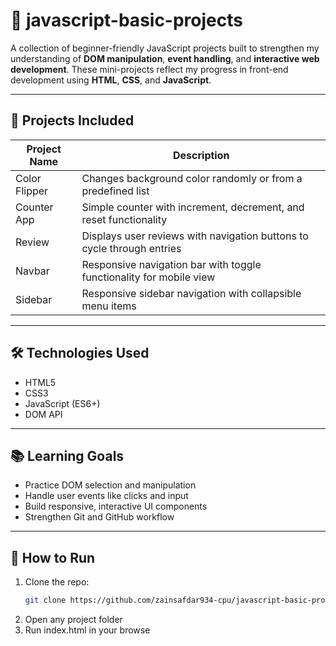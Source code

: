 # 📁 javascript-basic-projects

A collection of beginner-friendly JavaScript projects built to strengthen my understanding of **DOM manipulation**, **event handling**, and **interactive web development**. These mini-projects reflect my progress in front-end development using **HTML**, **CSS**, and **JavaScript**.

---

## 🚀 Projects Included

| Project Name  | Description                                                            |
| ------------- | ---------------------------------------------------------------------- |
| Color Flipper | Changes background color randomly or from a predefined list            |
| Counter App   | Simple counter with increment, decrement, and reset functionality      |
| Review        | Displays user reviews with navigation buttons to cycle through entries |
| Navbar        | Responsive navigation bar with toggle functionality for mobile view    |
| Sidebar       | Responsive sidebar navigation with collapsible menu items              |

---

## 🛠️ Technologies Used

- HTML5
- CSS3
- JavaScript (ES6+)
- DOM API

---

## 📚 Learning Goals

- Practice DOM selection and manipulation
- Handle user events like clicks and input
- Build responsive, interactive UI components
- Strengthen Git and GitHub workflow

---

## 🧠 How to Run

1. Clone the repo:
   ```bash
   git clone https://github.com/zainsafdar934-cpu/javascript-basic-projects.git
   ```
2. Open any project folder
3. Run index.html in your browse
